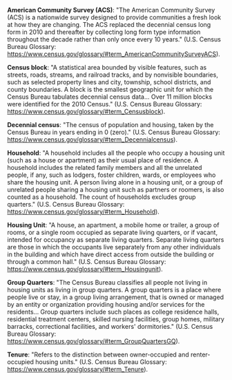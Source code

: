 **American Community Survey (ACS)**: "The American Community Survey (ACS) is a nationwide survey designed to provide communities a fresh look at how they are changing. The ACS replaced the decennial census long form in 2010 and thereafter by collecting long form type information throughout the decade rather than only once every 10 years." (U.S. Census Bureau Glossary: https://www.census.gov/glossary/#term_AmericanCommunitySurveyACS).

**Census block**: "A statistical area bounded by visible features, such as streets, roads, streams, and railroad tracks, and by nonvisible boundaries, such as selected property lines and city, township, school districts, and county boundaries. A block is the smallest geographic unit for which the Census Bureau tabulates decennial census data... Over 11 million blocks were identified for the 2010 Census." (U.S. Census Bureau Glossary: https://www.census.gov/glossary/#term_Censusblock).

**Decennial census**: "The census of population and housing, taken by the Census Bureau in years ending in 0 (zero)." (U.S. Census Bureau Glossary: https://www.census.gov/glossary/#term_Decennialcensus).

**Household**: "A household includes all the people who occupy a housing unit (such as a house or apartment) as their usual place of residence. A household includes the related family members and all the unrelated people, if any, such as lodgers, foster children, wards, or employees who share the housing unit. A person living alone in a housing unit, or a group of unrelated people sharing a housing unit such as partners or roomers, is also counted as a household. The count of households excludes group quarters." (U.S. Census Bureau Glossary: https://www.census.gov/glossary/#term_Household).

**Housing Unit**: "A house, an apartment, a mobile home or trailer, a group of rooms, or a single room occupied as separate living quarters, or if vacant, intended for occupancy as separate living quarters. Separate living quarters are those in which the occupants live separately from any other individuals in the building and which have direct access from outside the building or through a common hall." (U.S. Census Bureau Glossary: https://www.census.gov/glossary/#term_Housingunit).

**Group Quarters**: "The Census Bureau classifies all people not living in housing units as living in group quarters. A group quarters is a place where people live or stay, in a group living arrangement, that is owned or managed by an entity or organization providing housing and/or services for the residents... Group quarters include such places as college residence halls, residential treatment centers, skilled nursing facilities, group homes, military barracks, correctional facilities, and workers' dormitories." (U.S. Census Bureau Glossary: https://www.census.gov/glossary/#term_GroupQuartersGQ).

**Tenure**: "Refers to the distinction between owner-occupied and renter-occupied housing units." (U.S. Census Bureau Glossary: https://www.census.gov/glossary/#term_Tenure).
